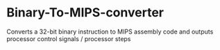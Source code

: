 # Binary-To-MIPS-converter
Converts a 32-bit binary instruction to MIPS assembly code and outputs processor control signals / processor steps
